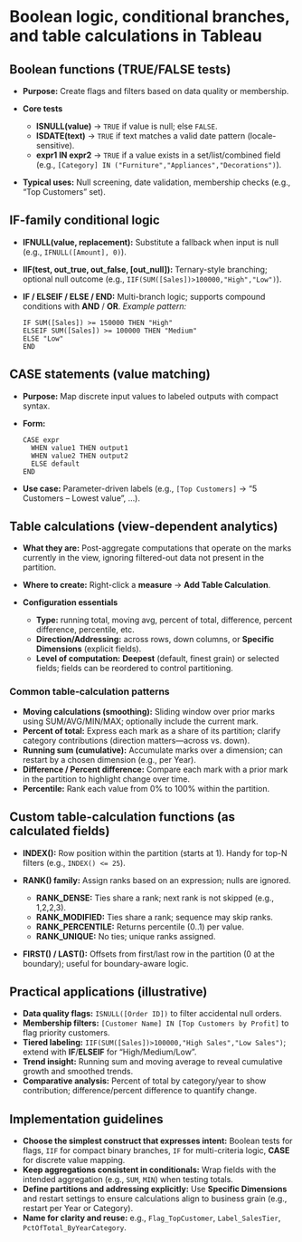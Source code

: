 # Boolean logic, conditional branches, and table calculations in Tableau

## Boolean functions (TRUE/FALSE tests)

* **Purpose:** Create flags and filters based on data quality or membership.
* **Core tests**

  * **ISNULL(value)** → `TRUE` if value is null; else `FALSE`.
  * **ISDATE(text)** → `TRUE` if text matches a valid date pattern (locale-sensitive).
  * **expr1 IN expr2** → `TRUE` if a value exists in a set/list/combined field (e.g., `[Category] IN ("Furniture","Appliances","Decorations")`).
* **Typical uses:** Null screening, date validation, membership checks (e.g., “Top Customers” set).

## IF-family conditional logic

* **IFNULL(value, replacement):** Substitute a fallback when input is null (e.g., `IFNULL([Amount], 0)`).
* **IIF(test, out_true, out_false, [out_null]):** Ternary-style branching; optional null outcome (e.g., `IIF(SUM([Sales])>100000,"High","Low")`).
* **IF / ELSEIF / ELSE / END:** Multi-branch logic; supports compound conditions with **AND** / **OR**.
  *Example pattern:*

  ```
  IF SUM([Sales]) >= 150000 THEN "High"
  ELSEIF SUM([Sales]) >= 100000 THEN "Medium"
  ELSE "Low"
  END
  ```

## CASE statements (value matching)

* **Purpose:** Map discrete input values to labeled outputs with compact syntax.
* **Form:**

  ```
  CASE expr
    WHEN value1 THEN output1
    WHEN value2 THEN output2
    ELSE default
  END
  ```
* **Use case:** Parameter-driven labels (e.g., `[Top Customers]` → “5 Customers – Lowest value”, …).

## Table calculations (view-dependent analytics)

* **What they are:** Post-aggregate computations that operate on the marks currently in the view, ignoring filtered-out data not present in the partition.
* **Where to create:** Right-click a **measure** → **Add Table Calculation**.
* **Configuration essentials**

  * **Type:** running total, moving avg, percent of total, difference, percent difference, percentile, etc.
  * **Direction/Addressing:** across rows, down columns, or **Specific Dimensions** (explicit fields).
  * **Level of computation:** **Deepest** (default, finest grain) or selected fields; fields can be reordered to control partitioning.

### Common table-calculation patterns

* **Moving calculations (smoothing):** Sliding window over prior marks using SUM/AVG/MIN/MAX; optionally include the current mark.
* **Percent of total:** Express each mark as a share of its partition; clarify category contributions (direction matters—across vs. down).
* **Running sum (cumulative):** Accumulate marks over a dimension; can restart by a chosen dimension (e.g., per Year).
* **Difference / Percent difference:** Compare each mark with a prior mark in the partition to highlight change over time.
* **Percentile:** Rank each value from 0% to 100% within the partition.

## Custom table-calculation functions (as calculated fields)

* **INDEX():** Row position within the partition (starts at 1). Handy for top-N filters (e.g., `INDEX() <= 25`).
* **RANK() family:** Assign ranks based on an expression; nulls are ignored.

  * **RANK_DENSE:** Ties share a rank; next rank is not skipped (e.g., 1,2,2,3).
  * **RANK_MODIFIED:** Ties share a rank; sequence may skip ranks.
  * **RANK_PERCENTILE:** Returns percentile (0..1) per value.
  * **RANK_UNIQUE:** No ties; unique ranks assigned.
* **FIRST() / LAST():** Offsets from first/last row in the partition (0 at the boundary); useful for boundary-aware logic.

## Practical applications (illustrative)

* **Data quality flags:** `ISNULL([Order ID])` to filter accidental null orders.
* **Membership filters:** `[Customer Name] IN [Top Customers by Profit]` to flag priority customers.
* **Tiered labeling:** `IIF(SUM([Sales])>100000,"High Sales","Low Sales")`; extend with **IF**/**ELSEIF** for “High/Medium/Low”.
* **Trend insight:** Running sum and moving average to reveal cumulative growth and smoothed trends.
* **Comparative analysis:** Percent of total by category/year to show contribution; difference/percent difference to quantify change.

## Implementation guidelines

* **Choose the simplest construct that expresses intent:** Boolean tests for flags, `IIF` for compact binary branches, `IF` for multi-criteria logic, **CASE** for discrete value mapping.
* **Keep aggregations consistent in conditionals:** Wrap fields with the intended aggregation (e.g., `SUM`, `MIN`) when testing totals.
* **Define partitions and addressing explicitly:** Use **Specific Dimensions** and restart settings to ensure calculations align to business grain (e.g., restart per Year or Category).
* **Name for clarity and reuse:** e.g., `Flag_TopCustomer`, `Label_SalesTier`, `PctOfTotal_ByYearCategory`.
